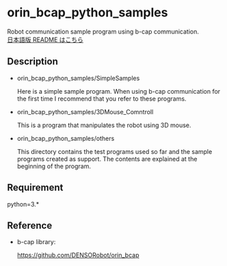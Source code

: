 # orin_bcap_python_samples

Robot communication sample program using b-cap communication.  
[日本語版 README はこちら](https://github.com/ShoheiKobata/orin_bcap_python_samples/blob/master/README_JP.md)

## Description  

- orin_bcap_python_samples/SimpleSamples  

  Here is a simple sample program. When using b-cap communication for the first time I recommend that you refer to these programs.  

- orin_bcap_python_samples/3DMouse_Comntroll  

  This is a program that manipulates the robot using 3D mouse.  

- orin_bcap_python_samples/others  

  This directory contains the test programs used so far and the sample programs created as support. The contents are explained at the beginning of the program.
  
## Requirement

python=3.*  

## Reference

- b-cap library:  
  
  <https://github.com/DENSORobot/orin_bcap>  
